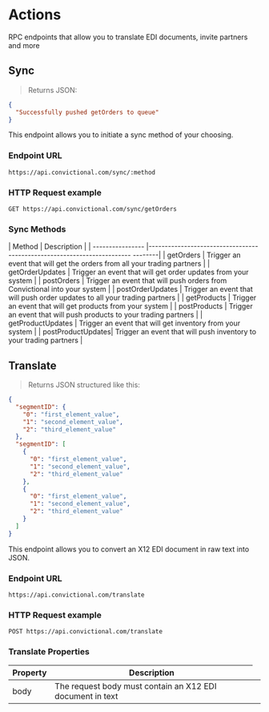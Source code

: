 # Actions
RPC endpoints that allow you to translate EDI documents, invite partners and more

## Sync

> Returns JSON:

```json
{
  "Successfully pushed getOrders to queue"
}
```

This endpoint allows you to initiate a sync method of your choosing.

### Endpoint URL
`https://api.convictional.com/sync/:method`

### HTTP Request example
`GET https://api.convictional.com/sync/getOrders`

### Sync Methods
| Method            | Description                                                                     |
| ----------------  |------------------------------------------------------------------------ --------|
| getOrders         | Trigger an event that will get the orders from all your trading partners        | 
| getOrderUpdates   | Trigger an event that will get order updates from your system                   |
| postOrders        | Trigger an event that will push orders from Convictional into your system       |
| postOrderUpdates  | Trigger an event that will push order updates to all your trading partners      |
| getProducts       | Trigger an event that will get products from your system                        |
| postProducts      | Trigger an event that will push products to your trading partners               |
| getProductUpdates | Trigger an event that will get inventory from your system                       |
| postProductUpdates| Trigger an event that will push inventory to your trading partners              |

## Translate

> Returns JSON structured like this:

```json
{
  "segmentID": {
    "0": "first_element_value",
    "1": "second_element_value",
    "2": "third_element_value"
  },
  "segmentID": [
    {
      "0": "first_element_value",
      "1": "second_element_value",
      "2": "third_element_value"
    },
    {
      "0": "first_element_value",
      "1": "second_element_value",
      "2": "third_element_value"
    }
  ]
}
```

This endpoint allows you to convert an X12 EDI document in raw text into JSON.

### Endpoint URL
`https://api.convictional.com/translate`

### HTTP Request example

`POST https://api.convictional.com/translate`

### Translate Properties
| Property | Description                                                                           |
| -------- | ------------------------------------------------------------------------------------- |
| body     <td style="width:100%;"> The request body must contain an X12 EDI document in text </td>
